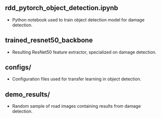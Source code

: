 ## rdd_pytorch_object_detection.ipynb
- Python notebook used to train object detection model for damage detection.

## trained_resnet50_backbone
- Resulting ResNet50 feature extractor, specialized on damage detection.

## configs/
- Configuration files used for transfer learning in object detection.

## demo_results/
- Random sample of road images containing results from damage detection.


